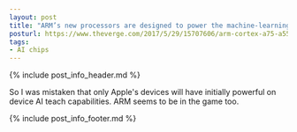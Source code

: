 ```yaml
---
layout: post
title: "ARM’s new processors are designed to power the machine-learning machines"
posturl: https://www.theverge.com/2017/5/29/15707606/arm-cortex-a75-a55-mali-g72-specs-announced
tags:
- AI chips
---
```


{% include post_info_header.md %}

So I was mistaken that only Apple's devices will have initially powerful on device AI teach capabilities. ARM seems to be in the game too.

<!--more-->
{% include post_info_footer.md %}
